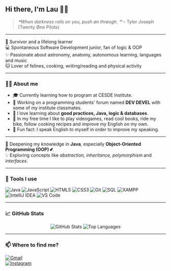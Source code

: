 ## Hi there, I'm Lau 👋🤓

> *❛❛When darkness rolls on you, push  øn thrøugh. ❜❜* – Tyler Joseph (Twenty Øne Pilots)

---

🦋 Survivor and a lifelong learner  
💻 Spontaneous Software Development junior, fan of logic & OOP  
✨ Passionate about astronomy, anatomy, autonomous learning, languages and music  
🐱 Lover of felines, cooking, writing/reading and physical activity  

---

### 👩‍💻 About me

- 🎓 Currently learning how to program at CESDE Institute.  
- 🚀 Working on a programming students' forum named **DEV DEVEL** with some of my institute classmates.  
- 💬 I love learning about **good practices, Java, logic & databases**.  
- 📖 In my free time I like to play videogames, read cool books, ride my bike, follow cooking recipes and improve my English on my own.  
- 👾 Fun fact: I speak English to myself in order to improve my speaking.  

---

<p> 🚀 Deepening my knowledge in <strong>Java</strong>, especially <strong>Object-Oriented Programming (OOP) 💕</strong>.<br> 💡 Exploring concepts like <em>abstraction, inheritance, polymorphism</em> and <em>interfaces</em>.<br> </p>

---

### 🔧 Tools I use

![Java](https://img.shields.io/badge/Java-ED8B00?style=for-the-badge&logo=java&logoColor=white)
![JavaScript](https://img.shields.io/badge/JavaScript-F0DB4F?style=for-the-badge&logo=javascript&logoColor=black)
![HTML5](https://img.shields.io/badge/HTML5-E34F26?style=for-the-badge&logo=html5&logoColor=white)
![CSS3](https://img.shields.io/badge/CSS3-1572B6?style=for-the-badge&logo=css3&logoColor=white)
![Git](https://img.shields.io/badge/Git-F05032?style=for-the-badge&logo=git&logoColor=white)
![SQL](https://img.shields.io/badge/SQL-4479A1?style=for-the-badge&logo=postgresql&logoColor=white)
![XAMPP](https://img.shields.io/badge/XAMPP-FB7A24?style=for-the-badge&logo=xampp&logoColor=white)
![IntelliJ IDEA](https://img.shields.io/badge/IntelliJ%20IDEA-000000?style=for-the-badge&logo=intellij-idea&logoColor=white)
![VS Code](https://img.shields.io/badge/VSCode-007ACC?style=for-the-badge&logo=visual-studio-code&logoColor=white)

---

### 📈 GitHub Stats

<p align="center">
  <img src="https://github-readme-stats.vercel.app/api?username=LauraBermudezP&show_icons=true&theme=tokyonight" alt="GitHub Stats">
  <img src="https://github-readme-stats.vercel.app/api/top-langs/?username=LauraBermudezP&layout=compact&theme=tokyonight" alt="Top Languages">
</p>

---

### 📫 Where to find me?

[![Gmail](https://img.shields.io/badge/Correo-laurabermudezp04@gmail.com-red?style=flat&logo=gmail)](mailto:laurabermudezp04@gmail.com)  
[![Instagram](https://img.shields.io/badge/Instagram-E4405F?style=for-the-badge&logo=instagram&logoColor=white)](https://instagram.com/_brzlau)
